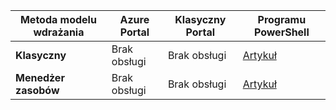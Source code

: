 | **Metoda modelu wdrażania** | **Azure Portal** | **Klasyczny Portal** | **Programu PowerShell** |
|---|---|---|---|
| **Klasyczny** | Brak obsługi | Brak obsługi| [Artykuł](../articles/vpn-gateway/vpn-gateway-about-forced-tunneling.md) | 
| **Menedżer zasobów** | Brak obsługi | Brak obsługi | [Artykuł](../articles/vpn-gateway/vpn-gateway-forced-tunneling-rm.md)  |
